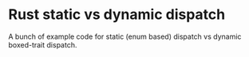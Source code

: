# Rust static vs dynamic dispatch

A bunch of example code for static (enum based) dispatch vs dynamic boxed-trait dispatch.
